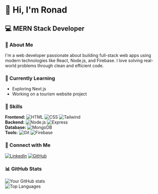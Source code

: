 

# 👋 Hi, I'm Ronad
## 💻 MERN Stack Developer

### 🔹 About Me
I'm a web developer passionate about building full-stack web apps using modern technologies like React, Node.js, and Firebase. I love solving real-world problems through clean and efficient code.

### 🌱 Currently Learning
- Exploring Next.js
- Working on a tourism website project

### 💼 Skills
**Frontend:** ![HTML](https://img.shields.io/badge/-HTML-orange?logo=html5) ![CSS](https://img.shields.io/badge/-CSS-blue?logo=css3) ![Tailwind](https://img.shields.io/badge/-Tailwind-38B2AC?logo=tailwind-css)  
**Backend:** ![Node.js](https://img.shields.io/badge/-Node.js-339933?logo=node.js) ![Express](https://img.shields.io/badge/-Express-black?logo=express)  
**Database:** ![MongoDB](https://img.shields.io/badge/-MongoDB-4EA94B?logo=mongodb)  
**Tools:** ![Git](https://img.shields.io/badge/-Git-F05032?logo=git) ![Firebase](https://img.shields.io/badge/-Firebase-FFCA28?logo=firebase)

### 🔗 Connect with Me
[![LinkedIn](https://img.shields.io/badge/-LinkedIn-blue?logo=linkedin)]([https://linkedin.com/in/yourname](https://www.linkedin.com/in/rafiulronad/))  
[![GitHub](https://img.shields.io/badge/-GitHub-181717?logo=github)](https://github.com/yourusername)

### 📊 GitHub Stats
![Your GitHub stats](https://github-readme-stats.vercel.app/api?username=yourusername&show_icons=true&theme=default)  
![Top Languages](https://github-readme-stats.vercel.app/api/top-langs/?username=yourusername&layout=compact)
